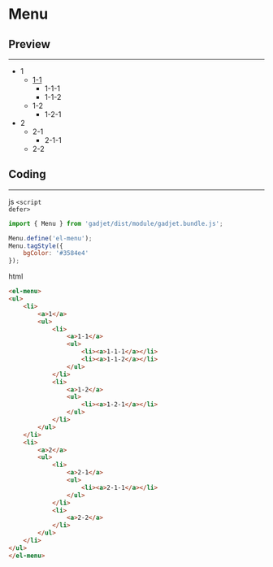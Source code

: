 # Menu

## Preview
---
<div class="preview">
<el-menu>
<ul>
    <li>
        <a>1</a>
        <ul>
            <li>
                <a href="#">1-1</a>
                <ul>
                    <li><a>1-1-1</a></li>
                    <li><a>1-1-2</a></li>
                </ul>
            </li>
            <li>
                <a>1-2</a>
                <ul id="test">
                    <li><a>1-2-1</a></li>
                </ul>
            </li>
        </ul>
    </li>
    <li>
        <a>2</a>
        <ul>
            <li>
                <a>2-1</a>
                <ul>
                    <li><a>2-1-1</a></li>
                </ul>
            </li>
            <li>
                <a>2-2</a>
            </li>
        </ul>
    </li>
</ul>
</el-menu>
</div>

## Coding
---

<el-code-title>js <code>\<script defer></code></el-code-title>
```js
import { Menu } from 'gadjet/dist/module/gadjet.bundle.js';

Menu.define('el-menu');
Menu.tagStyle({
    bgColor: '#3584e4'
});
```

<el-code-title>html</el-code-title>
```html
<el-menu>
<ul>
    <li>
        <a>1</a>
        <ul>
            <li>
                <a>1-1</a>
                <ul>
                    <li><a>1-1-1</a></li>
                    <li><a>1-1-2</a></li>
                </ul>
            </li>
            <li>
                <a>1-2</a>
                <ul>
                    <li><a>1-2-1</a></li>
                </ul>
            </li>
        </ul>
    </li>
    <li>
        <a>2</a>
        <ul>
            <li>
                <a>2-1</a>
                <ul>
                    <li><a>2-1-1</a></li>
                </ul>
            </li>
            <li>
                <a>2-2</a>
            </li>
        </ul>
    </li>
</ul>
</el-menu>
```

